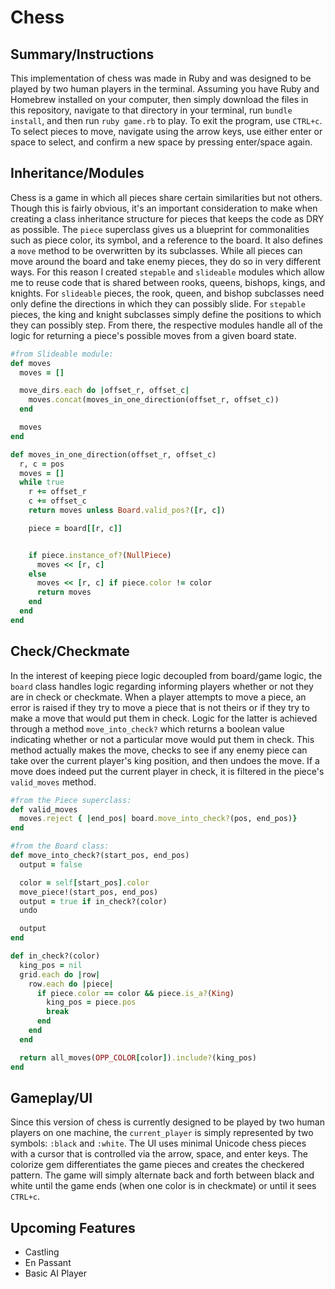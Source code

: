 # Chess

## Summary/Instructions
This implementation of chess was made in Ruby and was designed to be played by two human players in the terminal. Assuming you have Ruby and Homebrew installed on your computer, then simply download the files in this repository, navigate to that directory in your terminal, run `bundle install`, and then run `ruby game.rb` to play. To exit the program, use `CTRL+c`. To select pieces to move, navigate using the arrow keys, use either enter or space to select, and confirm a new space by pressing enter/space again.

## Inheritance/Modules
Chess is a game in which all pieces share certain similarities but not others. Though this is fairly obvious, it's an important consideration to make when creating a class inheritance structure for pieces that keeps the code as DRY as possible. The `piece` superclass gives us a blueprint for commonalities such as piece color, its symbol, and a reference to the board. It also defines a `move` method to be overwritten by its subclasses. While all pieces can move around the board and take enemy pieces, they do so in very different ways. For this reason I created `stepable` and `slideable` modules which allow me to reuse code that is shared between rooks, queens, bishops, kings, and knights. For `slideable` pieces, the rook, queen, and bishop subclasses need only define the directions in which they can possibly slide. For `stepable` pieces, the king and knight subclasses simply define the positions to which they can possibly step. From there, the respective modules handle all of the logic for returning a piece's possible moves from a given board state.

```ruby
#from Slideable module:
def moves
  moves = []

  move_dirs.each do |offset_r, offset_c|
    moves.concat(moves_in_one_direction(offset_r, offset_c))
  end

  moves
end

def moves_in_one_direction(offset_r, offset_c)
  r, c = pos
  moves = []
  while true
    r += offset_r
    c += offset_c
    return moves unless Board.valid_pos?([r, c])

    piece = board[[r, c]]


    if piece.instance_of?(NullPiece)
      moves << [r, c]
    else
      moves << [r, c] if piece.color != color
      return moves
    end
  end
end
```

## Check/Checkmate
In the interest of keeping piece logic decoupled from board/game logic, the `board` class handles logic regarding informing players whether or not they are in check or checkmate. When a player attempts to move a piece, an error is raised if they try to move a piece that is not theirs or if they try to make a move that would put them in check. Logic for the latter is achieved through a method `move_into_check?` which returns a boolean value indicating whether or not a particular move would put them in check. This method actually makes the move, checks to see if any enemy piece can take over the current player's king position, and then undoes the move. If a move does indeed put the current player in check, it is filtered in the piece's `valid_moves` method.

```ruby
#from the Piece superclass:
def valid_moves
  moves.reject { |end_pos| board.move_into_check?(pos, end_pos)}
end

#from the Board class:
def move_into_check?(start_pos, end_pos)
  output = false

  color = self[start_pos].color
  move_piece!(start_pos, end_pos)
  output = true if in_check?(color)
  undo

  output
end

def in_check?(color)
  king_pos = nil
  grid.each do |row|
    row.each do |piece|
      if piece.color == color && piece.is_a?(King)
        king_pos = piece.pos
        break
      end
    end
  end

  return all_moves(OPP_COLOR[color]).include?(king_pos)
end
```

## Gameplay/UI
Since this version of chess is currently designed to be played by two human players on one machine, the `current_player` is simply represented by two symbols: `:black` and `:white`. The UI uses minimal Unicode chess pieces with a cursor that is controlled via the arrow, space, and enter keys. The colorize gem differentiates the game pieces and creates the checkered pattern. The game will simply alternate back and forth between black and white until the game ends (when one color is in checkmate) or until it sees `CTRL+c`.

## Upcoming Features
* Castling
* En Passant
* Basic AI Player
